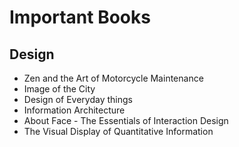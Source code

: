 Important Books
===


Design
---
* Zen and the Art of Motorcycle Maintenance
* Image of the City
* Design of Everyday things
* Information Architecture
* About Face - The Essentials of Interaction Design
* The Visual Display of Quantitative Information
